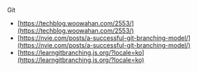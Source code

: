 Git

- [https://techblog.woowahan.com/2553/](https://techblog.woowahan.com/2553/)
- [https://nvie.com/posts/a-successful-git-branching-model/](https://nvie.com/posts/a-successful-git-branching-model/)
- [https://learngitbranching.js.org/?locale=ko](https://learngitbranching.js.org/?locale=ko)